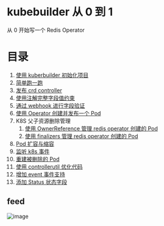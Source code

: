 # kubebuilder 从 0 到 1

从 0 开始写一个 Redis Operator

# 目录

1. [使用 kuberbuilder 初始化项目](./01-kubebuilder-init-project.md)
2. [简单跑一跑](./02-simplest-redis-crd.md)
3. [发布 crd controller](./03-deploy-crd-controller.md)
4. [使用注解完整字段值约束](./04-filed-validation-by-comment.md)
5. [通过 webhook 进行字段验证](./05-filed-validation-by-webhook.md)
6. [使用 Operator 创建并发布一个 Pod](./06-create-pod-by-redis-operator.md)
7. K8S 父子资源删除管理
    1. [使用 OwnerReference 管理 redis operator 创建的 Pod](./07.1-delete-pod-by-redis-OwnerReference.md)
    2. [使用 finalizers 管理 redis operator 创建的 Pod](./07.2-delete-pod-by-finalizers.md)
8. [Pod 扩容与缩容](./08-scale-pod.md)
9. [监听 k8s 事件](./09-watch-k8s-event.md)
10. [重建被删除的 Pod](./10-recreate-deleted-pod.md)
11. [使用 controllerutil 优化代码](./11-official-package-optimize.md)
12. [增加 event 事件支持](./12-add-event.md)
13. [添加 Status 状态字段](./13-add-status.md)


## feed

![image](https://tangx.in/assets/images/wx-qrcode.png)

